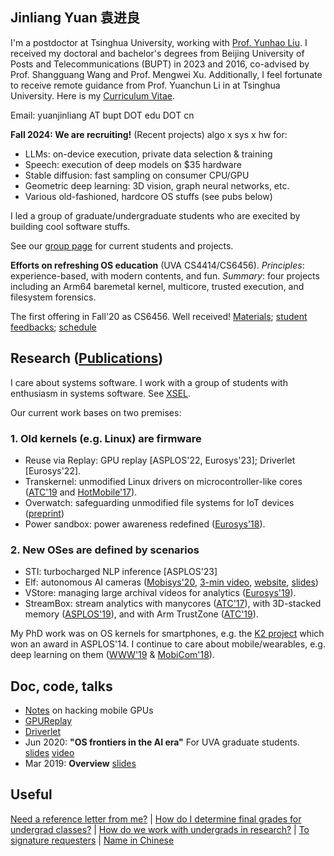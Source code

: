 ## Jinliang Yuan  袁进良

I'm a postdoctor at Tsinghua University, working with [Prof. Yunhao Liu](http://tns.thss.tsinghua.edu.cn/~yunhao/en.html). I received my doctoral and bachelor's degrees from Beijing University of Posts and Telecommunications (BUPT) in 2023 and 2016, co-advised by Prof. Shangguang Wang and Prof. Mengwei Xu. Additionally, I feel fortunate to receive remote guidance from Prof. Yuanchun Li in at Tsinghua University. Here is my [Curriculum Vitae](/cv.pdf).

Email: yuanjinliang AT bupt DOT edu DOT cn



<!--- 
**I care system software for addressing challenges raised by new workloads and new hardware. My recent work includes OS support for stream processing, for heterogeneous memory, and for wearable devices.**
-->

**Fall 2024: We are recruiting!**
(Recent projects) algo x sys x hw for: 

* LLMs: on-device execution, private data selection & training 
* Speech: execution of deep models on $35 hardware
* Stable diffusion: fast sampling on consumer CPU/GPU  
* Geometric deep learning: 3D vision, graph neural networks, etc. 
* Various old-fashioned, hardcore OS stuffs (see pubs below) 

I led a group of graduate/undergraduate students who are execited by building cool software stuffs. 

See our [group page](http://xsel.rocks) for current students and projects.

**Efforts on refreshing OS education** (UVA CS4414/CS6456). *Principles*: experience-based, with modern contents, and fun. *Summary*: four projects including an Arm64 baremetal kernel, multicore, trusted execution, and filesystem forensics.

The first offering in Fall'20 as CS6456. Well received!  [Materials](https://github.com/fxlin/os-course/tree/master/docs); [student feedbacks](https://github.com/fxlin/os-course/blob/master/Report%20for%20CS%206456%20-%20001%20Operating%20Systems%20Xiaozhu%20Lin_3E9C532B-F1EE-494A-A44F-3B9766CB3912en-US.pdf); [schedule](https://github.com/fxlin/os-course/blob/master/cs6456-fall20-schedule.pdf)

## Research ([Publications](https://thexsel.github.io/papers.html))

<!--- 
I care about systems software -- mostly for computers consuming power roughly in the (10 Milliwatt, 500 Watt) range. 
Today they include sensors, smart phones/devices, and edge servers. 
-->

I care about systems software. I work with a group of students with enthusiasm in systems software. See [XSEL](http://xsel.rocks). 

Our current work bases on two premises: 

### 1. Old kernels (e.g. Linux) are firmware 
* Reuse via Replay: GPU replay [ASPLOS'22, Eurosys'23]; Driverlet [Eurosys'22].
* Transkernel: unmodified Linux drivers on microcontroller-like cores ([ATC'19](https://arxiv.org/abs/1811.05000) and [HotMobile'17](https://thexsel.github.io/papers/hotmobile17.pdf)).
* Overwatch: safeguarding unmodified file systems for IoT devices ([preprint](https://arxiv.org/abs/1902.06327))
* Power sandbox: power awareness redefined ([Eurosys'18](https://thexsel.github.io/p/psbox/index.html)).

### 2. New OSes are defined by scenarios 
* STI: turbocharged NLP inference [ASPLOS'23]
* Elf: autonomous AI cameras ([Mobisys'20](https://arxiv.org/abs/1909.00841), [3-min video](https://www.dropbox.com/s/rv71kw1frkp9yqu/elf-3min.mp4?dl=0), [website](https://xumengwei.github.io/projects/elf.html), [slides](https://xumengwei.github.io/files/MobiSys-Elf-slides.pdf))
* VStore: managing large archival videos for analytics ([Eurosys'19](https://arxiv.org/abs/1810.01794)). 
* StreamBox: stream analytics with manycores ([ATC'17](https://thexsel.github.io/p/streambox/index.html)), with 3D-stacked memory ([ASPLOS'19](https://arxiv.org/abs/1901.01328)), and with Arm TrustZone ([ATC'19](https://arxiv.org/abs/1808.05078)).


My PhD work was on OS kernels for smartphones, e.g. the [K2 project](http://www.k2os.org) which won an award in ASPLOS'14. I continue to care about mobile/wearables, e.g. deep learning on them ([WWW'19](https://arxiv.org/abs/1812.05448) & [MobiCom'18](https://arxiv.org/abs/1712.01670)). 

## Doc, code, talks
* [Notes](https://bakhi.github.io/mobileGPU/) on hacking mobile GPUs
* [GPUReplay](https://github.com/bakhi/GPUReplay)
* [Driverlet](https://zaxguo.github.io/drvlet/index.html)
* Jun 2020: **"OS frontiers in the AI era"** For UVA graduate students. [slides](https://www.slideshare.net/secret/4GjP2jyTXuau6x) [video](https://youtu.be/Ntm388nz2CY)
* Mar 2019: **Overview** [slides](https://www.slideshare.net/secret/JS0VXXRm579Wnu)

## Useful 

[Need a reference letter from me?](/letter-policy.pdf)
| [How do I determine final grades for undergrad classes?](/final-grades.pdf)
| [How do we work with undergrads in research?](/undergrad-research.pdf)
| [To signature requesters](/sign.html)
| [Name in Chinese](/img/name.jpg)

